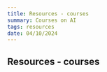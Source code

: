 ```yaml
---
title: Resources - courses
summary: Courses on AI
tags: resources
date: 04/10/2024
---
```


## Resources - courses

